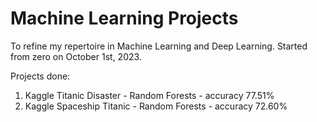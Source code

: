 # Machine Learning Projects

To refine my repertoire in Machine Learning and Deep Learning. Started from zero on October 1st, 2023.

Projects done:
1. Kaggle Titanic Disaster - Random Forests - accuracy 77.51%
2. Kaggle Spaceship Titanic - Random Forests - accuracy 72.60%
